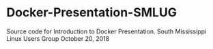 # Docker-Presentation-SMLUG

Source code for Introduction to Docker Presentation. 
South Mississippi Linux Users Group 
October 20, 2018 
